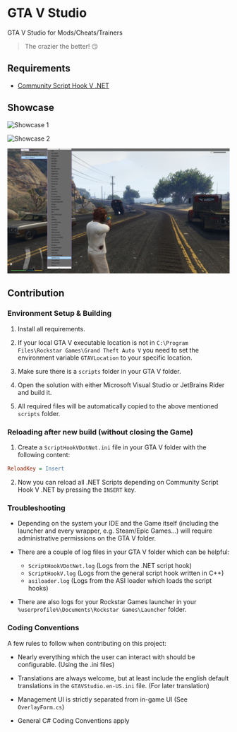 # GTA V Studio

GTA V Studio for Mods/Cheats/Trainers

> The crazier the better! :smirk:

## Requirements

- [Community Script Hook V .NET](https://github.com/crosire/scripthookvdotnet)

## Showcase

![Showcase 1](./showcase/showcase1.png)

![Showcase 2](./showcase/showcase2.png)

![Showcase 3](./showcase/showcase3.png)

## Contribution

### Environment Setup & Building

1. Install all requirements.

2. If your local GTA V executable location is not in `C:\Program Files\Rockstar Games\Grand Theft Auto V` you need to
   set the environment variable `GTAVLocation` to your specific location.

3. Make sure there is a `scripts` folder in your GTA V folder.

4. Open the solution with either Microsoft Visual Studio or JetBrains Rider and build it.

5. All required files will be automatically copied to the above mentioned `scripts` folder.

### Reloading after new build (without closing the Game)

1. Create a `ScriptHookVDotNet.ini` file in your GTA V folder with the following content:

```ini
ReloadKey = Insert
```

2. Now you can reload all .NET Scripts depending on Community Script Hook V .NET by pressing the `INSERT` key.

### Troubleshooting

- Depending on the system your IDE and the Game itself (including the launcher and every wrapper, e.g. Steam/Epic Games...) will require administrative permissions on the GTA V folder.

- There are a couple of log files in your GTA V folder which can be helpful:

    - `ScriptHookVDotNet.log` (Logs from the .NET script hook)
    - `ScriptHookV.log` (Logs from the general script hook written in C++)
    - `asiloader.log` (Logs from the ASI loader which loads the script hooks)
    
- There are also logs for your Rockstar Games launcher in your `%userprofile%\Documents\Rockstar Games\Launcher` folder. 

### Coding Conventions

A few rules to follow when contributing on this project:

- Nearly everything which the user can interact with should be configurable. (Using the .ini files)

- Translations are always welcome, but at least include the english default translations in the `GTAVStudio.en-US.ini`
  file. (For later translation)

- Management UI is strictly separated from in-game UI (See `OverlayForm.cs`)

- General C# Coding Conventions apply
